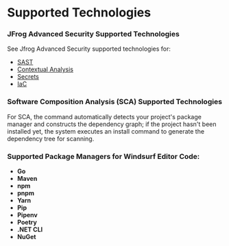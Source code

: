 # Supported Technologies

### JFrog Advanced Security Supported Technologies

See Jfrog Advanced Security supported technologies for:

* [SAST](../../../products/advanced-security/features-and-capabilities/sast/)
* [Contextual Analysis ](../../../products/advanced-security/features-and-capabilities/contextual-analysis-of-cves.md)
* [Secrets](../../../products/advanced-security/features-and-capabilities/secrets-scans/)
* [IaC](../../../products/advanced-security/features-and-capabilities/misconfigurations-scans.md)

### Software Composition Analysis (SCA) Supported Technologies

For SCA, the command automatically detects your project's package manager and constructs the dependency graph; if the project hasn't been installed yet, the system executes an install command to generate the dependency tree for scanning.

### Supported Package Managers for Windsurf Editor Code:

* **Go**
* **Maven**
* **npm**
* **pnpm**
* **Yarn**
* **Pip**
* **Pipenv**
* **Poetry**
* **.NET CLI**
* **NuGet**

